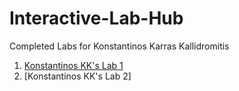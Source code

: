 # Interactive-Lab-Hub

Completed Labs for Konstantinos Karras Kallidromitis

1. [Konstantinos KK's Lab 1](https://github.com/Konstantinos-KK/IDD-Fa19-Lab1)
2. [Konstantinos KK's Lab 2]
